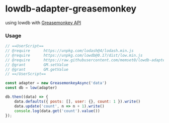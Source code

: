 # lowdb-adapter-greasemonkey

using lowdb with [Greasemonkey API](https://wiki.greasespot.net/Category:API_Reference)


### Usage

```js
// ==UserScript==
// @require      https://unpkg.com/lodash@4/lodash.min.js
// @require      https://unpkg.com/lowdb@0.17/dist/low.min.js
// @require      https://raw.githubusercontent.com/memset0/lowdb-adapter-greasemonkey/master/GreasemonkeyAsync.js
// @grant        GM.setValue
// @grant        GM.getValue
// ==/UserScript==

const adapter = new GreasemonkeyAsync('data')
const db = low(adapter)

db.then((data) => {
	data.defaults({ posts: [], user: {}, count: 1 }).write()
	data.update('count', n => n + 1).write()
	console.log(data.get('count').value())
});
```
